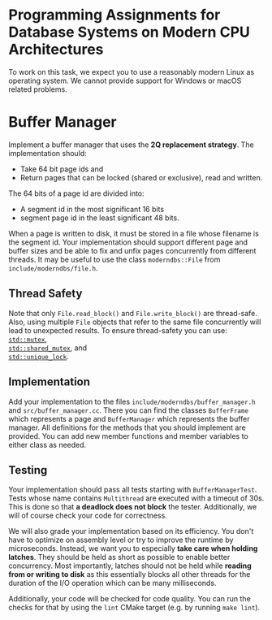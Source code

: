 # Programming Assignments for Database Systems on Modern CPU Architectures

To work on this task, we expect you to use a reasonably modern Linux as operating system.
We cannot provide support for Windows or macOS related problems.

# Buffer Manager

Implement a buffer manager that uses the **2Q replacement strategy**.
The implementation should:
* Take 64 bit page ids and 
* Return pages that can be locked (shared or exclusive), read and written. 

The 64 bits of a page id are divided into:
* A segment id in the most significant 16 bits
* segment page id in the least significant 48 bits.

When a page is written to disk, it must be stored in a file whose filename is the
segment id.
Your implementation should support different page and buffer sizes
and be able to fix and unfix pages concurrently from different threads.
It may be useful to use the class `moderndbs::File` from `include/moderndbs/file.h`.

## Thread Safety
Note that only `File.read_block()` and `File.write_block()` are thread-safe.
Also, using multiple `File` objects that refer to the same file concurrently
will lead to unexpected results.
To ensure thread-safety you can use:  
[`std::mutex`](https://en.cppreference.com/w/cpp/thread/mutex),  
[`std::shared_mutex`](https://en.cppreference.com/w/cpp/thread/shared_mutex), and  
[`std::unique_lock`](https://en.cppreference.com/w/cpp/thread/unique_lock).

## Implementation
Add your implementation to the files `include/moderndbs/buffer_manager.h` and
`src/buffer_manager.cc`. There you can find the classes `BufferFrame` which
represents a page and `BufferManager` which represents the buffer manager. All
definitions for the methods that you should implement are provided. You can add
new member functions and member variables to either class as needed.

## Testing
Your implementation should pass all tests starting with `BufferManagerTest`.
Tests whose name contains `Multithread` are executed with a timeout of 30s.
This is done so that **a deadlock does not block** the tester. Additionally, we
will of course check your code for correctness. 

We will also grade your implementation based on its efficiency. You don't have
to optimize on assembly level or try to improve the runtime by microseconds.
Instead, we want you to especially **take care when holding latches**. They should
be held as short as possible to enable better concurrency. Most importantly,
latches should not be held while **reading from or writing to disk** as this
essentially blocks all other threads for the duration of the I/O operation
which can be many milliseconds.

Additionally, your code will be checked for code quality. You can run the
checks for that by using the `lint` CMake target (e.g. by running `make lint`).
